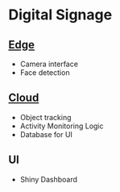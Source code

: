 
# Digital Signage

## [Edge](Edge/README.md)

  * Camera interface
  * Face detection

## [Cloud](Cloud/README.md)

  * Object tracking
  * Activity Monitoring Logic
  * Database for UI

## UI

  * Shiny Dashboard
